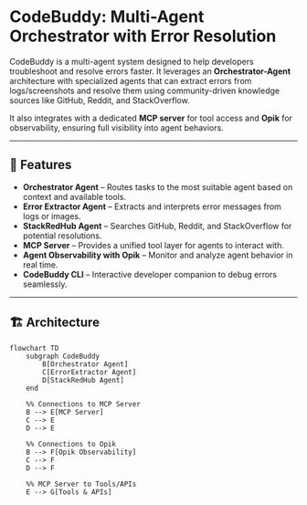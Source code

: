 # CodeBuddy: Multi-Agent Orchestrator with Error Resolution

CodeBuddy is a multi-agent system designed to help developers troubleshoot and resolve errors faster. It leverages an **Orchestrator-Agent** architecture with specialized agents that can extract errors from logs/screenshots and resolve them using community-driven knowledge sources like GitHub, Reddit, and StackOverflow.  

It also integrates with a dedicated **MCP server** for tool access and **Opik** for observability, ensuring full visibility into agent behaviors.  

---

## 🚀 Features

- **Orchestrator Agent** – Routes tasks to the most suitable agent based on context and available tools.  
- **Error Extractor Agent** – Extracts and interprets error messages from logs or images.  
- **StackRedHub Agent** – Searches GitHub, Reddit, and StackOverflow for potential resolutions.  
- **MCP Server** – Provides a unified tool layer for agents to interact with.  
- **Agent Observability with Opik** – Monitor and analyze agent behavior in real time.  
- **CodeBuddy CLI** – Interactive developer companion to debug errors seamlessly.  

---

## 🏗️ Architecture

```mermaid
flowchart TD
    subgraph CodeBuddy
        B[Orchestrator Agent]
        C[ErrorExtractor Agent]
        D[StackRedHub Agent]
    end

    %% Connections to MCP Server
    B --> E[MCP Server]
    C --> E
    D --> E

    %% Connections to Opik
    B --> F[Opik Observability]
    C --> F
    D --> F

    %% MCP Server to Tools/APIs
    E --> G[Tools & APIs]
